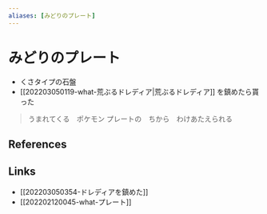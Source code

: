 ```yaml
---
aliases: [みどりのプレート]
---
```

# みどりのプレート

- くさタイプの石盤
- [[202203050119-what-荒ぶるドレディア|荒ぶるドレディア]] を鎮めたら貰った

> うまれてくる　ポケモン
> プレートの　ちから　わけあたえられる

## References



## Links

- [[202203050354-ドレディアを鎮めた]]
- [[202202120045-what-プレート]]
